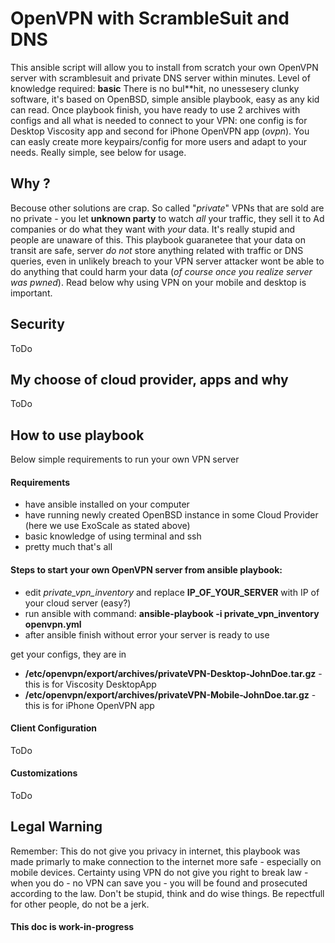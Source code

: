 # OpenVPN with ScrambleSuit and DNS
This ansible script will allow you to install from scratch your own OpenVPN server with scramblesuit and private DNS server within minutes. Level of knowledge required: **basic**
There is no bul**hit, no unessesery clunky software, it's based on OpenBSD, simple ansible playbook, easy as any kid can read. 
Once playbook finish, you have ready to use 2 archives with configs and all what is needed to connect to your VPN: one config is for Desktop Viscosity app and second for iPhone OpenVPN app (_ovpn_). You can easly create more keypairs/config for more users and adapt to your needs. Really simple, see below for usage.

## Why ?
Becouse other solutions are crap. So called "_private_" VPNs that are sold are no private - you let **unknown party** to watch _all_ your traffic, they sell it to Ad companies or do what they want with _your_ data. It's really stupid and people are unaware of this.
This playbook guaranetee that your data on transit are safe, server _do not_ store anything related with traffic or DNS queries, even in unlikely breach to your VPN server attacker wont be able to do anything that could harm your data (_of course once you realize server was pwned_). Read below why using VPN on your mobile and desktop is important.

## Security

ToDo

## My choose of cloud provider, apps and why

ToDo

## How to use playbook

Below simple requirements to run your own VPN server

#### Requirements
* have ansible installed on your computer
* have running newly created OpenBSD instance in some Cloud Provider (here we use ExoScale as stated above)
* basic knowledge of using terminal and ssh
* pretty much that's all

#### Steps to start your own OpenVPN server from ansible playbook:
* edit *private_vpn_inventory* and replace **IP_OF_YOUR_SERVER** with IP of your cloud server (easy?)
* run ansible with command: **ansible-playbook -i private_vpn_inventory openvpn.yml**
* after ansible finish without error your server is ready to use

get your configs, they are in
* **/etc/openvpn/export/archives/privateVPN-Desktop-JohnDoe.tar.gz** - this is for Viscosity DesktopApp
* **/etc/openvpn/export/archives/privateVPN-Mobile-JohnDoe.tar.gz** - this is for iPhone OpenVPN app

#### Client Configuration

ToDo

#### Customizations

ToDo

## Legal Warning

Remember: This do not give you privacy in internet, this playbook was made primarly to make connection to the internet more safe - especially on mobile devices. Certainty using VPN do not give you right to break law - when you do - no VPN can save you - you will be found and prosecuted according to the law. Don't be stupid, think and do wise things. Be repectfull for other people, do not be a jerk.

#### This doc is work-in-progress
